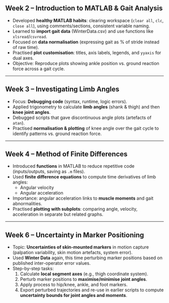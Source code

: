 ## Week 2 – Introduction to MATLAB & Gait Analysis

- Developed **healthy MATLAB habits**: clearing workspace (`clear all`, `clc`, `close all`), using comments/sections, consistent variable naming.
- Learned to **import gait data** (WinterData.csv) and use functions like `xlsread`/`csvread`.
- Focused on **data normalisation** (expressing gait as % of stride instead of raw time).
- Practised **plot customisation**: titles, axis labels, legends, and `yyaxis` for dual axes.
- Objective: Reproduce plots showing ankle position vs. ground reaction force across a gait cycle.

---

## Week 3 – Investigating Limb Angles

- Focus: **Debugging code** (syntax, runtime, logic errors).
- Applied trigonometry to calculate **limb angles** (shank & thigh) and then **knee joint angles**.
- Debugged scripts that gave discontinuous angle plots (artefacts of `atan`).
- Practised **normalisation & plotting** of knee angle over the gait cycle to identify patterns vs. ground reaction force.

---

## Week 4 – Method of Finite Differences

- Introduced **functions** in MATLAB to reduce repetitive code (inputs/outputs, saving as `.m` files).
- Used **finite difference equations** to compute time derivatives of limb angles:
    - Angular velocity
    - Angular acceleration
- Importance: angular acceleration links to **muscle moments** and gait abnormalities.
- Practised **plotting with subplots**: comparing angle, velocity, acceleration in separate but related graphs.

---

## Week 6 – Uncertainty in Marker Positioning

- Topic: **Uncertainties of skin-mounted markers** in motion capture (palpation variability, skin motion artefacts, system error).
- Used **Winter Data** again, this time perturbing marker positions based on published inter-operator error values.
- Step-by-step tasks:
    1. Calculate **local segment axes** (e.g., thigh coordinate system).
    2. Perturb marker positions to **maximise/minimise joint angles**.
    3. Apply process to hip/knee, ankle, and foot markers.
    4. Export perturbed trajectories and re-use in earlier scripts to compute **uncertainty bounds for joint angles and moments**.
